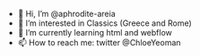 - 👋 Hi, I’m @aphrodite-areia
- 👀 I’m interested in Classics (Greece and Rome)
- 🌱 I’m currently learning html and webflow
- 📫 How to reach me: twitter @ChloeYeoman

<!---
aphrodite-areia/aphrodite-areia is a ✨ special ✨ repository because its `README.md` (this file) appears on your GitHub profile.
You can click the Preview link to take a look at your changes.
--->
